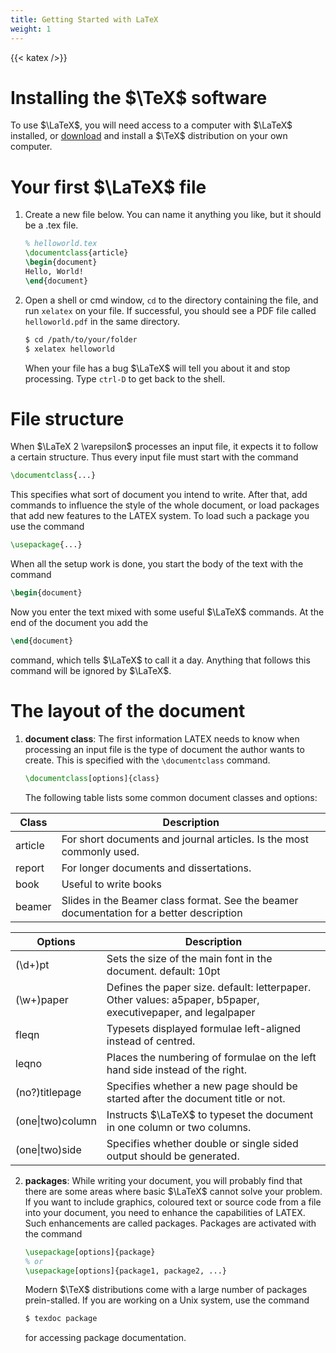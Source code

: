 ```yaml
---
title: Getting Started with LaTeX
weight: 1
---
```

{{< katex />}}
# Installing the $\TeX$ software

To use $\LaTeX$, you will need access to a computer with $\LaTeX$ installed, or [download](https://www.latex-project.org/get/) and install a $\TeX$ distribution on your own computer. 

# Your first $\LaTeX$ file

1.	Create a new file below. 
	You can name it anything you like, but it should be a .tex file.

	```latex
	% helloworld.tex
	\documentclass{article}
	\begin{document}
	Hello, World!
	\end{document}
	```

2.	Open a shell or cmd window, `cd` to the directory containing the file, and run `xelatex` on your file. 
	If successful, you should see a PDF file called `helloworld.pdf` in the same directory.

	```bash
	$ cd /path/to/your/folder
	$ xelatex helloworld
	```
	When your file has a bug $\LaTeX$ will tell you about it and stop processing. Type
	`ctrl-D` to get back to the shell.

# File structure

When $\LaTeX 2 \varepsilon$ processes an input file, it expects it to follow a certain structure. Thus every input file must start with the command

```latex
\documentclass{...}
```

This specifies what sort of document you intend to write. 
After that, add commands to influence the style of the whole document, 
or load packages that add new features to the LATEX system. 
To load such a package you use the command

```latex
\usepackage{...}
```

When all the setup work is done, you start the body of the text with the command

```latex
\begin{document}
```

Now you enter the text mixed with some useful $\LaTeX$ commands. 
At the end of the document you add the

```latex
\end{document}
```

command, which tells $\LaTeX$ to call it a day. 
Anything that follows this command will be ignored by $\LaTeX$.

# The layout of the document

1.	**document class**: 
	The first information LATEX needs to know when processing an input file is the type of document the author wants to create. 
	This is specified with the `\documentclass` command.
	```latex
	\documentclass[options]{class}
	```
	The following table lists some common document classes and options:

  | **Class** | **Description**                                                                           |
  | --------- | ----------------------------------------------------------------------------------------- |
  | article   | For short documents and journal articles\. Is the most commonly used\.                    |
  | report    | For longer documents and dissertations\.                                                  |
  | book      | Useful to write books                                                                     |
  | beamer    | Slides in the Beamer class format\. See the beamer documentation for a better description |


  | **Options**        | **Description**                                                                                                |
  | ------------------ | -------------------------------------------------------------------------------------------------------------- |
  | \(\\d\+\)pt        | Sets the size of the main font in the document\. default: 10pt                                                 |
  | \(\\w\+\)paper     | Defines the paper size\. default: letterpaper\. Other values: a5paper, b5paper, executivepaper, and legalpaper |
  | fleqn              | Typesets displayed formulae left\-aligned instead of centred\.                                                 |
  | leqno              | Places the numbering of formulae on the left hand side instead of the right\.                                  |
  | \(no?\)titlepage   | Specifies whether a new page should be started after the document title or not\.                               |
  | \(one\|two\)column | Instructs $\LaTeX$ to typeset the document in one column or two columns\.                                      |
  | \(one\|two\)side   | Specifies whether double or single sided output should be generated\.                                          |

2.	**packages**: While writing your document, 
	you will probably find that there are some areas where basic $\LaTeX$ cannot solve your problem. 
	If you want to include graphics, coloured text or source code from a file into your document, you need to enhance the capabilities of LATEX. 
	Such enhancements are called packages. Packages are activated with the command

	```latex
	\usepackage[options]{package}
	% or
	\usepackage[options]{package1, package2, ...}
	```

	Modern $\TeX$ distributions come with a large number of packages prein-stalled. 
	If you are working on a Unix system, use the command

	```bash
	$ texdoc package
	```

	for accessing package documentation.
